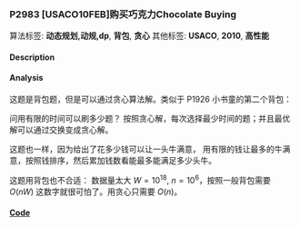 ### P2983 [USACO10FEB]购买巧克力Chocolate Buying

算法标签: **动态规划,动规,dp**, **背包**, **贪心**
其他标签: **USACO**, **2010**, **高性能**


#### Description

#### Analysis

这题是背包题，但是可以通过贪心算法解。类似于 P1926 小书童的第二个背包：

问用有限的时间可以刷多少题？ 按照贪心解，每次选择最少时间的题；并且最优解可以通过交换变成贪心解。

这题也一样，因为给出了花多少钱可以让一头牛满意， 用有限的钱让最多的牛满意，按照钱排序，然后累加钱数看能最多能满足多少头牛。

这题用背包也不合适： 数据量太大 $W = 10^18$, $n = 10^6$，按照一般背包需要 $O(nW)$ 这数字就很可怕了。用贪心只需要 $O(n)$。

#### [Code](../cpp/p2983.cpp) 


